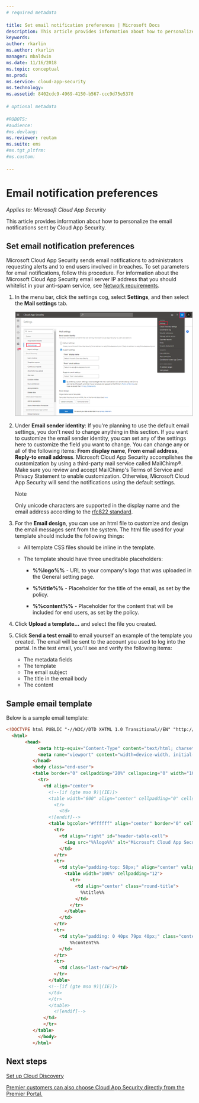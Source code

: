 ```yaml
---
# required metadata

title: Set email notification preferences | Microsoft Docs
description: This article provides information about how to personalize the email notifications sent by Cloud App Security.
keywords:
author: rkarlin
ms.author: rkarlin
manager: mbaldwin
ms.date: 11/16/2018
ms.topic: conceptual
ms.prod:
ms.service: cloud-app-security
ms.technology:
ms.assetid: 8402cdc9-4969-4150-b567-ccc9d75e5370

# optional metadata

#ROBOTS:
#audience:
#ms.devlang:
ms.reviewer: reutam
ms.suite: ems
#ms.tgt_pltfrm:
#ms.custom:

---
```

# Email notification preferences

*Applies to: Microsoft Cloud App Security*

This article provides information about how to personalize the email notifications sent by Cloud App Security.

## <a name="mailsettings"></a> Set email notification preferences  

 Microsoft Cloud App Security sends email notifications to administrators requesting alerts and to end users involved in breaches. To set parameters for email notifications, follow this procedure. For information about the Microsoft Cloud App Security email server IP address that you should whitelist in your anti-spam service, see [Network requirements](network-requirements.md).

1. In the menu bar, click the settings cog, select **Settings**, and then select the **Mail settings** tab.  

   ![mail settings](./media/mail-settings-config.png)

2. Under **Email sender identity**: If you're planning to use the default email settings, you don't need to change anything in this section. If you want to customize the email sender identity, you can set any of the settings here to customize the field you want to change. You can change any or all of the following items: **From display name**, **From email address**, **Reply-to email address**. Microsoft Cloud App Security accomplishes the customization by using a third-party mail service called MailChimp®. Make sure you review and accept MailChimp's Terms of Service and Privacy Statement to enable customization. Otherwise, Microsoft Cloud App Security will send the notifications using the default settings.
 
   > [!NOTE]
   > Only unicode characters are supported in the display name and the email address according to the [rfc822 standard](http://www.rfc-editor.org/rfc/rfc822.txt).

  
3. For the **Email design**, you can use an html file to customize and design the email messages sent from the system. The html file used for your template should include the following things:  
  
   - All template CSS files should be inline in the template.  
  
   - The template should have three uneditable placeholders:  
  
        - **%%logo%%** - URL to your company's logo that was uploaded in the General setting page.  
  
        - **%%title%%** - Placeholder for the title of the email, as set by the policy.  

        - **%%content%%** - Placeholder for the content that will be included for end users, as set by the policy.  

4. Click **Upload a template...** and select the file you created. 

5. Click **Send a test email** to email yourself an example of the template you created. The email will be sent to the account you used to log into the portal. In the test email, you'll see and verify the following items:
    - The metadata fields
    - The template
    - The email subject
    - The title in the email body
    - The content

## Sample email template

Below is a sample email template:

```html
<!DOCTYPE html PUBLIC "-//W3C//DTD XHTML 1.0 Transitional//EN" "http://www.w3.org/TR/xhtml1/DTD/xhtml1-transitional.dtd">
  <html>  
       <head>  
            <meta http-equiv="Content-Type" content="text/html; charset=UTF-8"/>  
            <meta name="viewport" content="width=device-width, initial-scale=1.0"/>  
          </head>  
          <body class="end-user">  
          <table border="0" cellpadding="20%" cellspacing="0" width="100%" id="background-table">  
            <tr>  
              <td align="center">  
                <!--[if (gte mso 9)|(IE)]>  
                <table width="600" align="center" cellpadding="0" cellspacing="0" border="0">  
                  <tr>  
                    <td>  
                <![endif]-->  
                <table bgcolor="#ffffff" align="center" border="0" cellpadding="0" cellspacing="0" style="padding-bottom: 40px;" id="container-table">  
                  <tr>  
                    <td align="right" id="header-table-cell">  
                      <img src="%%logo%%" alt="Microsoft Cloud App Security" id="org-logo" />  
                    </td>  
                  </tr>  
                  <tr>  
                    <td style="padding-top: 58px;" align="center" valign="top">  
                      <table width="100%" cellpadding="12">  
                        <tr>  
                          <td align="center" class="round-title">  
                            %%title%%  
                          </td>  
                        </tr>  
                      </table>  
                    </td>  
                  </tr>  
                  <tr>  
                    <td style="padding: 0 40px 79px 40px;" class="content-table-cell" align="left" valign="top">  
                        %%content%%  
                    </td>  
                  </tr>  
                  <tr>  
                    <td class="last-row"></td>  
                  </tr>  
                </table>  
                <!--[if (gte mso 9)|(IE)]>  
                </td>  
                </tr>  
                </table>  
                  <![endif]-->  
              </td>  
              </tr>  
          </table>  
            </body>  
          </html>  
```

## Next steps

[Set up Cloud Discovery](set-up-cloud-discovery.md)   

[Premier customers can also choose Cloud App Security directly from the Premier Portal.](https://premier.microsoft.com/)  
  
  